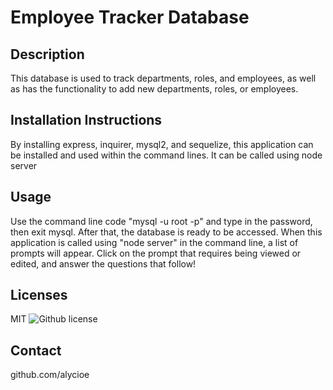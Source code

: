 # Employee Tracker Database
  
## Description
This database is used to track departments, roles, and employees, as well as has the functionality to add new departments, roles, or employees.
  
## Installation Instructions
By installing express, inquirer, mysql2, and sequelize, this application can be installed and used within the command lines. It can be called using node server
  
## Usage
Use the command line code "mysql -u root -p" and type in the password, then exit mysql. After that, the database is ready to be accessed. When this application is called using "node server" in the command line, a list of prompts will appear. Click on the prompt that requires being viewed or edited, and answer the questions that follow!
  
## Licenses
MIT
![Github license](https://img.shields.io/badge/license--blue.svg)
      
## Contact
github.com/alycioe
